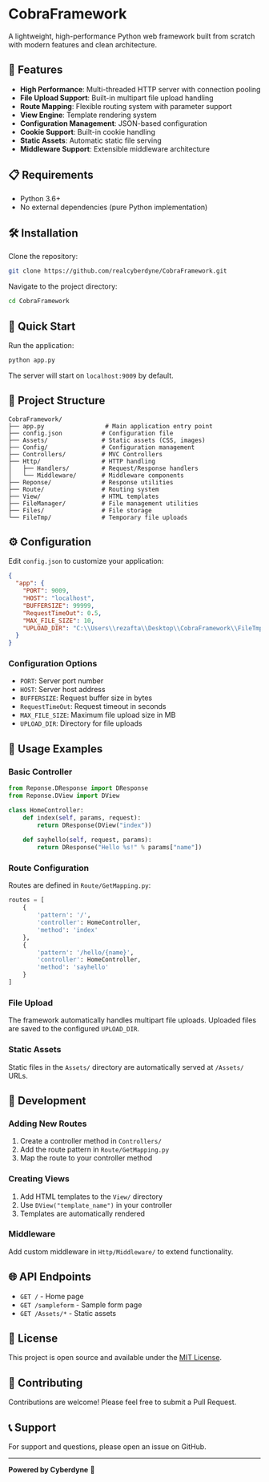 # CobraFramework

A lightweight, high-performance Python web framework built from scratch with modern features and clean architecture.

## 🚀 Features

- **High Performance**: Multi-threaded HTTP server with connection pooling
- **File Upload Support**: Built-in multipart file upload handling
- **Route Mapping**: Flexible routing system with parameter support
- **View Engine**: Template rendering system
- **Configuration Management**: JSON-based configuration
- **Cookie Support**: Built-in cookie handling
- **Static Assets**: Automatic static file serving
- **Middleware Support**: Extensible middleware architecture

## 📋 Requirements

- Python 3.6+
- No external dependencies (pure Python implementation)

## 🛠️ Installation

Clone the repository:

```bash
git clone https://github.com/realcyberdyne/CobraFramework.git
```

Navigate to the project directory:

```bash
cd CobraFramework
```

## 🚀 Quick Start

Run the application:

```bash
python app.py
```

The server will start on `localhost:9009` by default.

## 📁 Project Structure

```
CobraFramework/
├── app.py                 # Main application entry point
├── config.json           # Configuration file
├── Assets/               # Static assets (CSS, images)
├── Config/               # Configuration management
├── Controllers/          # MVC Controllers
├── Http/                 # HTTP handling
│   ├── Handlers/         # Request/Response handlers
│   └── Middleware/       # Middleware components
├── Reponse/              # Response utilities
├── Route/                # Routing system
├── View/                 # HTML templates
├── FileManager/          # File management utilities
├── Files/                # File storage
└── FileTmp/              # Temporary file uploads
```

## ⚙️ Configuration

Edit `config.json` to customize your application:

```json
{
  "app": {
    "PORT": 9009,
    "HOST": "localhost",
    "BUFFERSIZE": 99999,
    "RequestTimeOut": 0.5,
    "MAX_FILE_SIZE": 10,
    "UPLOAD_DIR": "C:\\Users\\rezafta\\Desktop\\CobraFramework\\FileTmp"
  }
}
```

### Configuration Options

- `PORT`: Server port number
- `HOST`: Server host address
- `BUFFERSIZE`: Request buffer size in bytes
- `RequestTimeOut`: Request timeout in seconds
- `MAX_FILE_SIZE`: Maximum file upload size in MB
- `UPLOAD_DIR`: Directory for file uploads

## 🎯 Usage Examples

### Basic Controller

```python
from Reponse.DResponse import DResponse
from Reponse.DView import DView

class HomeController:
    def index(self, params, request):
        return DResponse(DView("index"))
    
    def sayhello(self, request, params):
        return DResponse("Hello %s!" % params["name"])
```

### Route Configuration

Routes are defined in `Route/GetMapping.py`:

```python
routes = [
    {
        'pattern': '/',
        'controller': HomeController,
        'method': 'index'
    },
    {
        'pattern': '/hello/{name}',
        'controller': HomeController,
        'method': 'sayhello'
    }
]
```

### File Upload

The framework automatically handles multipart file uploads. Uploaded files are saved to the configured `UPLOAD_DIR`.

### Static Assets

Static files in the `Assets/` directory are automatically served at `/Assets/` URLs.

## 🔧 Development

### Adding New Routes

1. Create a controller method in `Controllers/`
2. Add the route pattern in `Route/GetMapping.py`
3. Map the route to your controller method

### Creating Views

1. Add HTML templates to the `View/` directory
2. Use `DView("template_name")` in your controller
3. Templates are automatically rendered

### Middleware

Add custom middleware in `Http/Middleware/` to extend functionality.

## 🌐 API Endpoints

- `GET /` - Home page
- `GET /sampleform` - Sample form page
- `GET /Assets/*` - Static assets

## 📝 License

This project is open source and available under the [MIT License](LICENSE).

## 🤝 Contributing

Contributions are welcome! Please feel free to submit a Pull Request.

## 📞 Support

For support and questions, please open an issue on GitHub.

---

**Powered by Cyberdyne** 🚀
